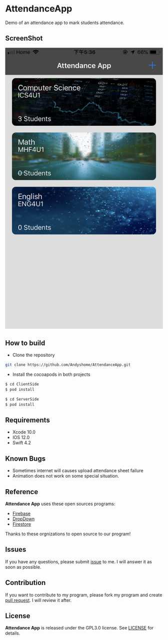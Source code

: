 # AttendanceApp
Demo of an attendance app to mark students attendance.

## ScreenShot

![](https://github.com/Andyshome/AttendanceApp/blob/master/ScreenShot.PNG)



## How to build

* Clone the repository

```bash
git clone https://github.com/Andyshome/AttendanceApp.git
```

* Install the cocoapods in both projects

```bash
$ cd ClientSide
$ pod install
```

```bash
$ cd ServerSide
$ pod install
```

## Requirements
* Xcode 10.0
* IOS 12.0
* Swift 4.2

## Known Bugs 
* Sometimes internet will causes upload attendance sheet failure
* Animation does not work on some special situation.

## Reference
**Attendance App** uses these open sources programs:
* [Firebase](https://firebase.google.com/)
* [DropDown](https://github.com/AssistoLab/DropDown)
* [Firestore](https://firebase.google.com/docs/firestore)

Thanks to these orgnizations to open source to our program!

## Issues
If you have any questions, please submit [issue](https://github.com/Andyshome/AttendanceApp/issues) to me. I will answer it as soon as possible.

## Contribution
If you want to contribute to my program, please fork my program and create [pull request](https://github.com/Andyshome/AttendanceApp/pulls). I will review it after.

## License
**Attendance App** is released under the GPL3.0 license. See [LICENSE](https://github.com/Andyshome/AttendanceApp/blob/master/LICENSE) for details.
